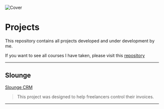![Cover](http://www.rebelprojects.com/wp-content/uploads/2015/09/header-icons.png)

# Projects
This repository contains all projects developed and under development by me.

If you want to see all courses I have taken, please visit this [repository](https://github.com/lflucasferreira/courses)

---

## Slounge
[Slounge CRM](https://github.com/lflucasferreira/slounge)
> This project was designed to help freelancers control their invoices. 

---
